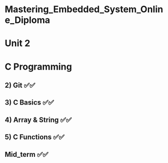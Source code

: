 # Mastering_Embedded_System_Online_Diploma
# Unit 2

# C Programming 
## 2) Git ✅✅
## 3) C Basics ✅✅
## 4) Array & String ✅✅
## 5) C Functions ✅✅
## Mid_term ✅✅